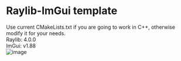# Raylib-ImGui template
 Use current CMakeLists.txt if you are going to work in C++, otherwise modify it for your needs.\
 Raylib: 4.0.0\
 ImGui: v1.88\
![image](https://user-images.githubusercontent.com/56446223/193429275-6e251ccc-b309-4917-998d-539133830c40.png)
